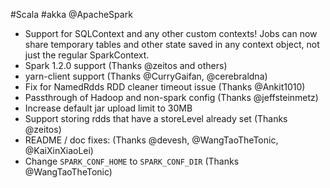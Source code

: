 #Scala #akka @ApacheSpark

* Support for SQLContext and any other custom contexts!  Jobs can now share temporary tables and other state saved in any context object, not just the regular SparkContext.
* Spark 1.2.0 support (Thanks @zeitos and others)
* yarn-client support (Thanks @CurryGaifan, @cerebraldna)
* Fix for NamedRdds RDD cleaner timeout issue (Thanks @Ankit1010)
* Passthrough of Hadoop and non-spark config (Thanks @jeffsteinmetz)
* Increase default jar upload limit to 30MB
* Support storing rdds that have a storeLevel already set (Thanks @zeitos)
* README / doc fixes: (Thanks @devesh, @WangTaoTheTonic, @KaiXinXiaoLei)
* Change `SPARK_CONF_HOME` to `SPARK_CONF_DIR` (Thanks @WangTaoTheTonic)
